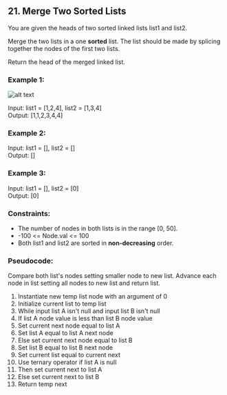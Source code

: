 ## 21. Merge Two Sorted Lists
You are given the heads of two sorted linked lists list1 and list2.

Merge the two lists in a one **sorted** list. The list should be made by splicing together the nodes of the first two lists.

Return the head of the merged linked list.



### Example 1:
![alt text][image1]

[image1]: https://assets.leetcode.com/uploads/2020/10/03/merge_ex1.jpg "Image 1"

Input: list1 = [1,2,4], list2 = [1,3,4]\
Output: [1,1,2,3,4,4]

### Example 2:
Input: list1 = [], list2 = []\
Output: []

### Example 3:
Input: list1 = [], list2 = [0]\
Output: [0]


### Constraints:
- The number of nodes in both lists is in the range [0, 50].
- -100 <= Node.val <= 100
- Both list1 and list2 are sorted in **non-decreasing** order.

### Pseudocode:
Compare both list's nodes setting smaller node to new list. 
Advance each node in list setting all nodes to new list and return list.
1. Instantiate new temp list node with an argument of 0
2. Initialize current list to temp list
3. While input list A isn't null and input list B isn't null
4. If list A node value is less than list B node value
5. Set current next node equal to list A
6. Set list A equal to list A next node
7. Else set current next node equal to list B
8. Set list B equal to list B next node
9. Set current list equal to current next
10. Use ternary operator if list A is null
11. Then set current next to list A
12. Else set current next to list B
13. Return temp next